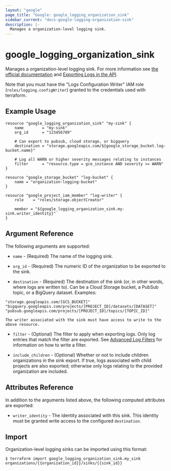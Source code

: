 ```yaml
---
layout: "google"
page_title: "Google: google_logging_organization_sink"
sidebar_current: "docs-google-logging-organization-sink"
description: |-
  Manages a organization-level logging sink.
---
```


# google\_logging\_organization\_sink

Manages a organization-level logging sink. For more information see
[the official documentation](https://cloud.google.com/logging/docs/) and
[Exporting Logs in the API](https://cloud.google.com/logging/docs/api/tasks/exporting-logs).

Note that you must have the "Logs Configuration Writer" IAM role (`roles/logging.configWriter`)
granted to the credentials used with terraform.

## Example Usage

```hcl
resource "google_logging_organization_sink" "my-sink" {
    name        = "my-sink"
    org_id      = "123456789"

    # Can export to pubsub, cloud storage, or bigquery
    destination = "storage.googleapis.com/${google_storage_bucket.log-bucket.name}"

    # Log all WARN or higher severity messages relating to instances
    filter      = "resource.type = gce_instance AND severity >= WARN"
}

resource "google_storage_bucket" "log-bucket" {
    name = "organization-logging-bucket"
}

resource "google_project_iam_member" "log-writer" {
    role    = "roles/storage.objectCreator"

    member = "${google_logging_organization_sink.my-sink.writer_identity}"
}
```

## Argument Reference

The following arguments are supported:

* `name` - (Required) The name of the logging sink.

* `org_id` - (Required) The numeric ID of the organization to be exported to the sink.

* `destination` - (Required) The destination of the sink (or, in other words, where logs are written to). Can be a
    Cloud Storage bucket, a PubSub topic, or a BigQuery dataset. Examples:
```
"storage.googleapis.com/[GCS_BUCKET]"
"bigquery.googleapis.com/projects/[PROJECT_ID]/datasets/[DATASET]"
"pubsub.googleapis.com/projects/[PROJECT_ID]/topics/[TOPIC_ID]"
```
    The writer associated with the sink must have access to write to the above resource.

* `filter` - (Optional) The filter to apply when exporting logs. Only log entries that match the filter are exported.
    See [Advanced Log Filters](https://cloud.google.com/logging/docs/view/advanced_filters) for information on how to
    write a filter.

* `include_children` - (Optional) Whether or not to include children organizations in the sink export. If true, logs
    associated with child projects are also exported; otherwise only logs relating to the provided organization are included.

## Attributes Reference

In addition to the arguments listed above, the following computed attributes are
exported:

* `writer_identity` - The identity associated with this sink. This identity must be granted write access to the
    configured `destination`.

## Import

Organization-level logging sinks can be imported using this format:

```
$ terraform import google_logging_organization_sink.my_sink organizations/{{organization_id}}/sinks/{{sink_id}}
```
